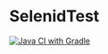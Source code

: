 # SelenidTest
[![Java CI with Gradle](https://github.com/masserow/SelenimTest/actions/workflows/gradle.yml/badge.svg)](https://github.com/masserow/SelenimTest/actions/workflows/gradle.yml)
